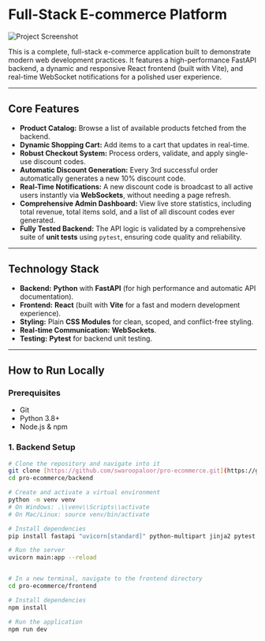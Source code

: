 # Full-Stack E-commerce Platform

![Project Screenshot](https://i.imgur.com/bLgBqK8.png)

This is a complete, full-stack e-commerce application built to demonstrate modern web development practices. It features a high-performance FastAPI backend, a dynamic and responsive React frontend (built with Vite), and real-time WebSocket notifications for a polished user experience.

---

## Core Features

-   **Product Catalog:** Browse a list of available products fetched from the backend.
-   **Dynamic Shopping Cart:** Add items to a cart that updates in real-time.
-   **Robust Checkout System:** Process orders, validate, and apply single-use discount codes.
-   **Automatic Discount Generation:** Every 3rd successful order automatically generates a new 10% discount code.
-   **Real-Time Notifications:** A new discount code is broadcast to all active users instantly via **WebSockets**, without needing a page refresh.
-   **Comprehensive Admin Dashboard:** View live store statistics, including total revenue, total items sold, and a list of all discount codes ever generated.
-   **Fully Tested Backend:** The API logic is validated by a comprehensive suite of **unit tests** using `pytest`, ensuring code quality and reliability.

---

## Technology Stack

-   **Backend:** **Python** with **FastAPI** (for high performance and automatic API documentation).
-   **Frontend:** **React** (built with **Vite** for a fast and modern development experience).
-   **Styling:** Plain **CSS Modules** for clean, scoped, and conflict-free styling.
-   **Real-time Communication:** **WebSockets**.
-   **Testing:** **Pytest** for backend unit testing.

---

## How to Run Locally

### Prerequisites
- Git
- Python 3.8+
- Node.js & npm

### 1. Backend Setup

```bash
# Clone the repository and navigate into it
git clone [https://github.com/swaroopaloor/pro-ecommerce.git](https://github.com/swaroopaloor/pro-ecommerce.git)
cd pro-ecommerce/backend

# Create and activate a virtual environment
python -m venv venv
# On Windows: .\\venv\\Scripts\\activate
# On Mac/Linux: source venv/bin/activate

# Install dependencies
pip install fastapi "uvicorn[standard]" python-multipart jinja2 pytest httpx

# Run the server
uvicorn main:app --reload


# In a new terminal, navigate to the frontend directory
cd pro-ecommerce/frontend

# Install dependencies
npm install

# Run the application
npm run dev
